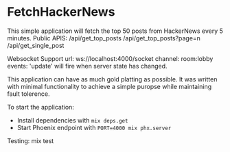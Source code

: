 # FetchHackerNews
This simple application will fetch the top 50 posts from HackerNews every 5 minutes. 
Public APIS: 
/api/get_top_posts
/api/get_top_posts?page=n 
/api/get_single_post

Websocket Support
url: ws://localhost:4000/socket 
channel: room:lobby
events: 'update' will fire when server state has changed. 

This application can have as much gold platting as possible. It was written with minimal functionality to achieve a simple puropse while maintaining fault tolerence. 


To start the application:
  * Install dependencies with `mix deps.get`
  * Start Phoenix endpoint with `PORT=4000 mix phx.server`

Testing: 
mix test

